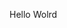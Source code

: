 Hello Wolrd

























































































































































































































































































































































































































































































































































































































































































































































































































































































































































































































































































































































































































































































































































































































































































































































































































































































































































































































































































































































































































































































































































































































































































































































































































































































































































































































































































































































































































































































































































































































































































































































































































































































































































































































































































































































































































































































































































































































































































































































































































































































































































































































































































